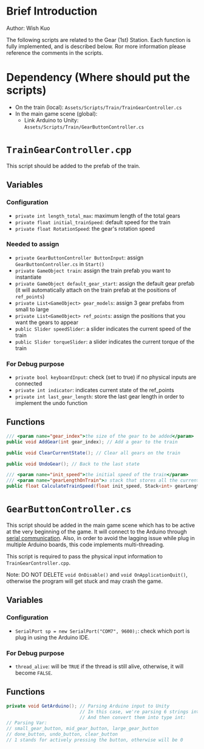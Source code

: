 # Brief Introduction
Author: Wish Kuo

The following scripts are related to the Gear (1st) Station.
Each function is fully implemented, and is described below. Ror more information please reference the comments in the scripts.

# Dependency (Where should put the scripts)
- On the train (local): `Assets/Scripts/Train/TrainGearController.cs`
- In the main game scene (global):
    - Link Arduino to Unity: `Assets/Scripts/Train/GearButtonController.cs`

# `TrainGearController.cpp`
This script should be added to the prefab of the train.

## Variables 
### Configuration

- `private int length_total_max`: maximum length of the total gears
- `private float initial_trainSpeed`: default speed for the train
- `private float RotationSpeed`: the gear's rotation speed

### Needed to assign
- `private GearButtonController ButtonInput`: assign `GearButtonController.cs` in `Start()`
- `private GameObject train`: assign the train prefab you want to instantiate
- `private GameObject default_gear_start`: assign the default gear prefab (it will automatically attach on the train prefab at the positions of `ref_points`)
- `private List<GameObject> gear_models`: assign 3 gear prefabs from small to large
- `private List<GameObject> ref_points`: assign the positions that you want the gears to appear
- `public Slider speedSlider`: a slider indicates the current speed of the train
- `public Slider torqueSlider`: a slider indicates the current torque of the train


### For Debug purpose
- `private bool keyboardInput`: check (set to true) if no physical inputs are connected
- `private int indicator`: indicates current state of the ref_points
- `private int last_gear_length`: store the last gear length in order to implement the undo function

## Functions
``` C#
/// <param name="gear_index">the size of the gear to be added</param>
public void AddGear(int gear_index); // Add a gear to the train
```

``` C#
public void ClearCurrentState(); // Clear all gears on the train
```

``` C#
public void UndoGear(); // Back to the last state
```

``` C#
/// <param name="init_speed">the initial speed of the train</param>
/// <param name="gearLengthOnTrain">a stack that stores all the current length of the gears</param>
public float CalculateTrainSpeed(float init_speed, Stack<int> gearLengthOnTrain); // Calculate the current speed of the train according to the gears installed
```

# `GearButtonController.cs`
This script should be added in the main game scene which has to be active at the very beginning of the game.
It will connect to the Arduino through [serial communication](https://create.arduino.cc/projecthub/raisingawesome/unity-game-engine-and-arduino-serial-communication-12fdd5).
Also, in order to avoid the lagging issue while plug in multiple Arduino boards, this code implements multi-threading.

This script is required to pass the physical input information to `TrainGearController.cpp`.

Note: DO NOT DELETE `void OnDisable()` and `void OnApplicationQuit()`, otherwise the program will get stuck and may crash the game.

## Variables 
### Configuration
- `SerialPort sp = new SerialPort("COM7", 9600);`: check which port is plug in using the Arduino IDE.

### For Debug purpose
- `thread_alive`: will be `TRUE` if the thread is still alive, otherwise, it will become `FALSE`. 

## Functions
``` C#
private void GetArduino(); // Parsing Arduino input to Unity
                           // In this case, we're parsing 6 strings into Unity,
                           // And then convert them into type int:
// Parsing Var: 
// small_gear_button, mid_gear_button, large_gear_button
// done_button, undo_button, clear_button
// 1 stands for actively pressing the button, otherwise will be 0
```





